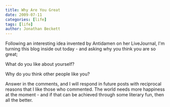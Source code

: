 ```yaml
---
title: Why Are You Great
date: 2009-07-11
categories: [life]
tags: [life]
author: Jonathan Beckett
---
```


Following an interesting idea invented by Antidamen on her LiveJournal, I'm turning this blog inside out today - and asking why you think you are so great;

What do you like about yourself?

Why do you think other people like you?

Answer in the comments, and I will respond in future posts with reciprocal reasons that I like those who commented. The world needs more happiness at the moment - and if that can be achieved through some literary fun, then all the better.